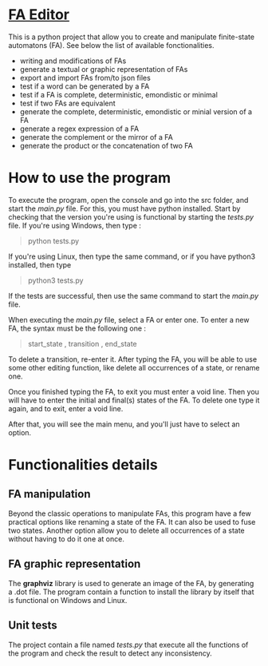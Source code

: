 # [FA Editor](https://github.com/na-teag/editeur-AEF)

This is a python project that allow you to create and manipulate finite-state automatons (FA). See below the list of available fonctionalities.

* writing and modifications of FAs
* generate a textual or graphic representation of FAs
* export and import FAs from/to json files
* test if a word can be generated by a FA
* test if a FA is complete, deterministic, emondistic or minimal
* test if two FAs are equivalent
* generate the complete, deterministic, emondistic or minial version of a FA
* generate a regex expression of a FA
* generate the complement or the mirror of a FA
* generate the product or the concatenation of two FA

# How to use the program

To execute the program, open the console and go into the src folder, and start the *main.py* file. For this, you must have python installed.
Start by checking that the version you're using is functional by starting the *tests.py* file. If you're using Windows, then type :
> python tests.py

If you're using Linux, then type the same command, or if you have python3 installed, then type
> python3 tests.py

If the tests are successful, then use the same command to start the *main.py* file.

When executing the *main.py* file, select a FA or enter one.
To enter a new FA, the syntax must be the following one :
> start_state , transition , end_state

To delete a transition, re-enter it.
After typing the FA, you will be able to use some other editing function, like delete all occurrences of a state, or rename one.

Once you finished typing the FA, to exit you must enter a void line. Then you will have to enter the initial and final(s) states of the FA. To delete one type it again, and to exit, enter a void line.

After that, you will see the main menu, and you'll just have to select an option.





# Functionalities details
## FA manipulation

Beyond the classic operations to manipulate FAs, this program have a few practical options like renaming a state of the FA. It can also be used to fuse two states.
Another option allow you to delete all occurrences of a state without having to do it one at once.

## FA graphic representation

The **graphviz** library is used to generate an image of the FA, by generating a .dot file. The program contain a function to install the library by itself that is functional on Windows and Linux.

## Unit tests
The project contain a file named *tests.py* that execute all the functions of the program and check the result to detect any inconsistency.
